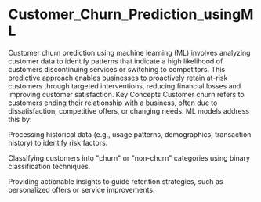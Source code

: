 # Customer_Churn_Prediction_usingML
Customer churn prediction using machine learning (ML) involves analyzing customer data to identify patterns that indicate a high likelihood of customers discontinuing services or switching to competitors. This predictive approach enables businesses to proactively retain at-risk customers through targeted interventions, reducing financial losses and improving customer satisfaction.
Key Concepts
Customer churn refers to customers ending their relationship with a business, often due to dissatisfaction, competitive offers, or changing needs. ML models address this by:

Processing historical data (e.g., usage patterns, demographics, transaction history) to identify risk factors.

Classifying customers into "churn" or "non-churn" categories using binary classification techniques.

Providing actionable insights to guide retention strategies, such as personalized offers or service improvements.
